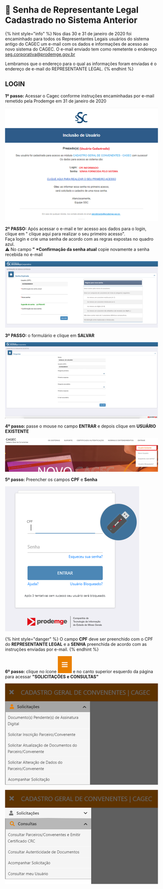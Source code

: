 # 🔑 Senha de Representante Legal Cadastrado no Sistema Anterior



{% hint style="info" %}
Nos dias 30 e 31 de janeiro de 2020 foi encaminhado para todos os Representantes Legais usuários do sistema antigo do CAGEC um e-mail com os dados e informações de acesso ao novo sistema do CAGEC. O e-mail enviado tem como remetente o endereço seg.corporativa@prodemge.gov.br

Lembramos que o endereço para o qual as informações foram enviadas é o endereço de e-mail do REPRESENTANTE LEGAL.
{% endhint %}

## **LOGIN**

**1º passo:** Acessar o Cagec conforme instruções encaminhadas por e-mail remetido pela Prodemge em 31 de janeiro de 2020

![](../.gitbook/assets/image%20%284%29.png)

 **2º PASSO:** Após acessar o e-mail e ter acesso aos dados para o login, clique em " clique aqui para realizar o seu primeiro acesso".  
Faça login e crie uma senha de acordo com as regras expostas no quadro azul.   
⚠️ No campo **" \*Confirmação da senha atual** copie novamente a senha recebida no e-mail

![](../.gitbook/assets/captura-de-tela-2020-10-18-a-s-17.02.46.png)

**3º PASSO:** o formulário e clique em **SALVAR**

![](../.gitbook/assets/captura-de-tela-2020-10-18-a-s-17.35.21.png)



**4º passo:** passe o mouse no campo **ENTRAR** e depois clique em **USUÁRIO EXISTENTE**

![](../.gitbook/assets/image%20%281%29.png)

**5º passo:** Preencher os campos **CPF** e **Senha**

![](../.gitbook/assets/image%20%2833%29.png)

{% hint style="danger" %}
O campo **CPF** deve ser preenchido com o CPF do **REPRESENTANTE LEGAL** e a **SENHA** preenchida de acordo com as instruções enviadas por e-mail.
{% endhint %}


**6º passo:** clique no ícone ![](../.gitbook/assets/image%20%285%29%20%282%29.png) e no canto superior esquerdo da página para acessar   **"SOLICITAÇÕES e CONSULTAS"**

![](../.gitbook/assets/image%20%284%29%20%283%29.png)

![](../.gitbook/assets/image%20%288%29%20%281%29.png)



